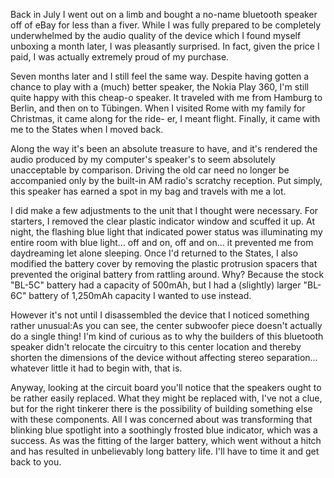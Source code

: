 Back in July I went out on a limb and bought a no-name bluetooth speaker off of eBay for less than a fiver. While I was fully prepared to be completely underwhelmed by the audio quality of the device which I found myself unboxing a month later, I was pleasantly surprised. In fact, given the price I paid, I was actually extremely proud of my purchase.

Seven months later and I still feel the same way. Despite having gotten a chance to play with a (much) better speaker, the Nokia Play 360, I'm still quite happy with this cheap-o speaker. It traveled with me from Hamburg to Berlin, and then on to Tübingen. When I visited Rome with my family for Christmas, it came along for the ride- er, I meant flight. Finally, it came with me to the States when I moved back.

Along the way it's been an absolute treasure to have, and it's rendered the audio produced by my computer's speaker's to seem absolutely unacceptable by comparison. Driving the old car need no longer be accompanied only by the built-in AM radio's scratchy reception. Put simply, this speaker has earned a spot in my bag and travels with me a lot.

I did make a few adjustments to the unit that I thought were necessary. For starters, I removed the clear plastic indicator window and scuffed it up. At night, the flashing blue light that indicated power status was illuminating my entire room with blue light... off and on, off and on... it prevented me from daydreaming let alone sleeping. Once I'd returned to the States, I also modified the battery cover by removing the plastic protrusion spacers that prevented the original battery from rattling around. Why? Because the stock "BL-5C" battery had a capacity of 500mAh, but I had a (slightly) larger "BL-6C" battery of 1,250mAh capacity I wanted to use instead.

However it's not until I disassembled the device that I noticed something rather unusual:As you can see, the center subwoofer piece doesn't actually do a single thing! I'm kind of curious as to why the builders of this bluetooth speaker didn't relocate the circuitry to this center location and thereby shorten the dimensions of the device without affecting stereo separation... whatever little it had to begin with, that is.

Anyway, looking at the circuit board you'll notice that the speakers ought to be rather easily replaced. What they might be replaced with, I've not a clue, but for the right tinkerer there is the possibility of building something else with these components. All I was concerned about was transforming that blinking blue spotlight into a soothingly frosted blue indicator, which was a success. As was the fitting of the larger battery, which went without a hitch and has resulted in unbelievably long battery life. I'll have to time it and get back to you.